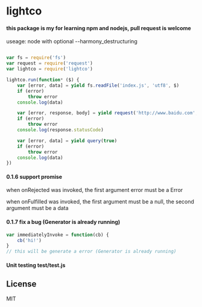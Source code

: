 # lightco


#### this package is my for learning npm and nodejs, pull request is welcome


useage:
node with optional --harmony_destructuring
```js

var fs = require('fs')
var request = require('request')
var lightco = require('lightco')

lightco.run(function* ($) {
    var [error, data] = yield fs.readFile('index.js', 'utf8', $)
    if (error)
        throw error
    console.log(data)

    var [error, response, body] = yield request('http://www.baidu.com', $)
    if (error)
        throw error
    console.log(response.statusCode)

    var [error, data] = yield query(true)
    if (error)
        throw error
    console.log(data)
})
```

#### 0.1.6 support promise
when onRejected was invoked, the first argument error must be a Error

when onFulfilled was invoked, the first argument must be a null, the second argument must be a data

#### 0.1.7 fix a bug (Generator is already running)
```js
var immediatelyInvoke = function(cb) {
	cb('hi!')
}
// this will be generate a error (Generator is already running)
```


#### Unit testing test/test.js

## License

  MIT
